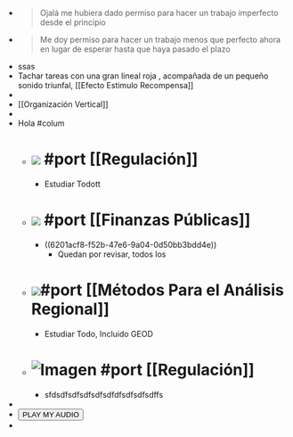 - > Ojalá me hubiera dado permiso para hacer un trabajo imperfecto desde el principio
- > Me doy permiso para hacer un trabajo menos que perfecto ahora en lugar de esperar hasta que haya pasado el plazo
- ssas
- Tachar tareas con una gran lineal roja , acompañada de un pequeño sonido triunfal, [[Efecto Estimulo Recompensa]]
-
- [[Organización Vertical]]
-
- Hola #colum
	- # ![](https://mir-s3-cdn-cf.behance.net/project_modules/disp/72e2f123594107.56327cc07f147.gif) #port  [[Regulación]]
		- Estudiar Todott
	- # ![](https://m.media-amazon.com/images/I/91OGvkgkEbL._AC_SL1500_.jpg) #port  [[Finanzas Públicas]]
		- ((6201acf8-f52b-47e6-9a04-0d50bb3bdd4e))
			- Quedan  por revisar, todos los
	- # ![](https://c.tenor.com/F44JQ019qQoAAAAC/homer-economics.gif)#port [[Métodos Para el Análisis Regional]]
		- Estudiar Todo, Incluido GEOD
	- # ![Imagen](https://quenoticias.com/wp-content/uploads/2021/06/Dolares-Pixabay-V-K.jpg) #port  [[Regulación]]
		- sfdsdfsdfsdfsdfsdfdfsdfsdfsdffs
-
- <html><script>
  function play() {
    var audio = new Audio('"C:\Users\Diego\Music\Nuuevo r\y2meta.com - Es un secreto - Plan B __ Letra (192 kbps).mp3"');
    audio.play();
  }
  </script>
  <button onclick-"play();">PLAY MY AUDIO</button></html>
-